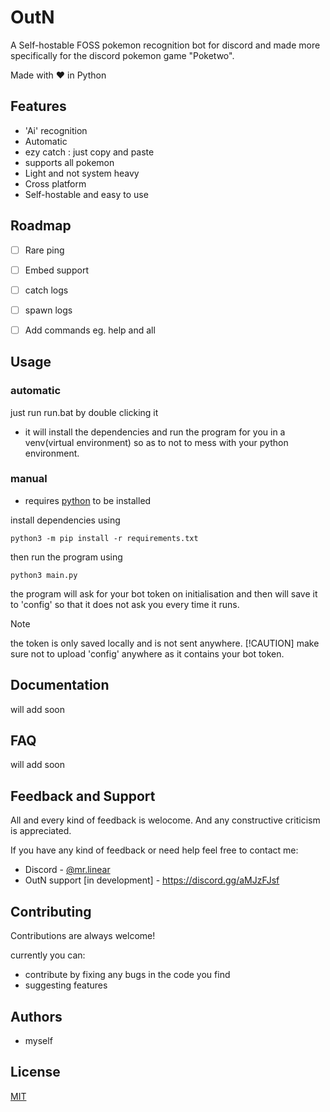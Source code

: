 
# OutN 

A Self-hostable FOSS pokemon recognition bot for discord and made more specifically for the discord pokemon game "Poketwo".

Made with ❤️ in Python


## Features

- 'Ai' recognition
- Automatic
- ezy catch : just copy and paste
- supports all pokemon
- Light and not system heavy
- Cross platform
- Self-hostable and easy to use



## Roadmap

- [ ] Rare ping
- [ ] Embed support
- [ ] catch logs
- [ ] spawn logs
- [ ] Add commands eg. help and all




## Usage

### automatic

just run run.bat by double clicking it
- it will install the dependencies and run the program for you in a venv(virtual environment) so as to not to mess with your python environment.

### manual

- requires [python](https://www.python.org/) to be installed

install dependencies using
```
python3 -m pip install -r requirements.txt
```
then run the program using
```
python3 main.py
```
the program will ask for your bot token on initialisation
and then will save it to 'config' so that it does not ask you every time it runs.

> [!NOTE]
> the token is only saved locally and is not sent anywhere.
> [!CAUTION]
> make sure not to upload 'config' anywhere as it contains your bot token.

## Documentation

will add soon


## FAQ

will add soon


## Feedback and Support

All and every kind of feedback is welocome.
And any constructive criticism is appreciated.

If you have any kind of feedback or need help feel free to contact me:
- Discord - [@mr.linear](https://discordapp.com/users/1140568955220656160)
- OutN support [in development] - https://discord.gg/aMJzFJsf
## Contributing

Contributions are always welcome!

currently you can:
- contribute by fixing any bugs in the code you find
- suggesting features

## Authors

- myself


## License

[MIT](https://choosealicense.com/licenses/mit/)

